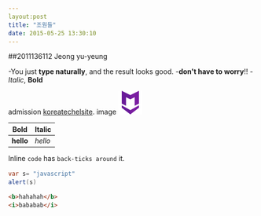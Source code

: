 ```yaml
---
layout:post
title: "조원들"
date: 2015-05-25 13:30:10
---
```


##2011136112 Jeong yu-yeung

-You just **type naturally**, and the result looks good.
-**don't have to worry**!!
 -*Italic*, **Bold**

admission [koreatechelsite][1].
image ![picture](https://github.com/adam-p/markdown-here/raw/master/src/common/images/icon48.png "Logo Title Text 1")

[1]:http://el.kut.ac.kr

|Bold| Italic |
|---|---|
|**hello**|*hello*|

Inline `code` has `back-ticks around` it. 

```java
var s= "javascript"
alert(s)
```

```HTML
<b>hahahah</b>
<i>bababab</i>
```

